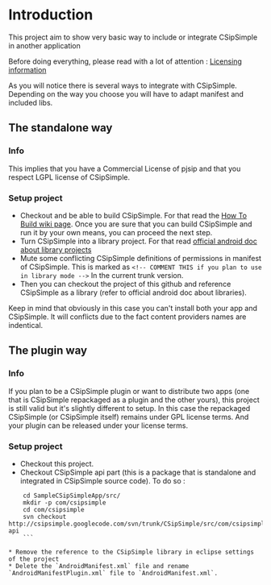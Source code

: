 Introduction
============

This project aim to show very basic way to include or integrate CSipSimple in another application

Before doing everything, please read with a lot of attention :
[Licensing information](http://code.google.com/p/csipsimple/wiki/Licensing?wl=en)


As you will notice there is several ways to integrate with CSipSimple. Depending on the way you choose you will have to adapt manifest and included libs.

The standalone way
------------------

### Info
This implies that you have a Commercial License of pjsip and that you respect LGPL license of CSipSimple.

### Setup project
* Checkout and be able to build CSipSimple. For that read the [How To Build wiki page](http://code.google.com/p/csipsimple/wiki/HowToBuild?wl=en). Once you are sure that you can build CSipSimple and run it by your own means, you can proceed the next step.
* Turn CSipSimple into a library project. For that read [official android doc about library projects](http://developer.android.com/guide/developing/projects/projects-eclipse.html)
* Mute some conflicting CSipSimple definitions of permissions in manifest of CSipSimple. This is marked as `<!-- COMMENT THIS if you plan to use in library mode -->` In the current trunk version.
* Then you can checkout the project of this github and reference CSipSimple as a library (refer to official android doc about libraries).

Keep in mind that obviously in this case you can't install both your app and CSipSimple. It will conflicts due to the fact content providers names are indentical.

The plugin way
--------------

### Info
If you plan to be a CSipSimple plugin or want to distribute two apps (one that is CSipSimple repackaged as a plugin and the other yours), this project is still valid but it's slightly different to setup.
In this case the repackaged CSipSimple (or CSipSimple itself) remains under GPL license terms. And your plugin can be released under your license terms.

### Setup project

* Checkout this project.
* Checkout CSipSimple api part (this is a package that is standalone and integrated in CSipSimple source code).
To do so :
```
    cd SampleCSipSimpleApp/src/
    mkdir -p com/csipsimple
    cd com/csipsimple
    svn checkout http://csipsimple.googlecode.com/svn/trunk/CSipSimple/src/com/csipsimple/api api
    ```

* Remove the reference to the CSipSimple library in eclipse settings of the project
* Delete the `AndroidManifest.xml` file and rename `AndroidManifestPlugin.xml` file to `AndroidManifest.xml`.

